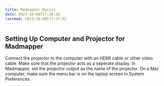 ```yaml
---
title: Madmapper Basics
date: 2023-10-08T17:36:34
lastmod: 2023-10-08T17:37:02
---
```


## Setting Up Computer and Projector for Madmapper

Connect the projector to the computer with an HDMI cable or other video cable.
Make sure that the projector acts as a seperate display.
In Madmapper, set the projector output as the name of the projector.
On a Mac computer, make sure the menu bar is on the laptop screen in System Preferences.
